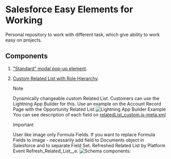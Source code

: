 # Salesforce Easy Elements for Working

Personal repository to work with different task, which give ability to work easy on projects.

## Components
1. ["Standard" modal pop-up element](https://github.com/EvgenyVorohobko/Salesforce_Components/tree/main/force-app/main/default/lwc/modal_cmp).
2. [Custom Related List with Role Hierarchy](https://github.com/EvgenyVorohobko/Salesforce_Components/tree/main/force-app/main/default/lwc/relatedList_custom).
    > [!NOTE]
    > Dynamically changeable custom Related List. Customers can use the Lightning App Builder for this. Use an example on the Account Record Page with the Opportunity Related List
    > ![Lightning App Builder Example](https://github.com/EvgenyVorohobko/Salesforce_Components/blob/main/image.png)
    > You can see description of each field on [relatedList_custom.js-meta.xml](https://github.com/EvgenyVorohobko/Salesforce_Components/blob/main/force-app/main/default/lwc/relatedList_custom/relatedList_custom.js-meta.xml)

    > [!IMPORTANT]
    > User like image only Formula Fields. If you want to replace Formula Fields to image - necessarily add field to Documents object in Salesforce and to separate Field Set.
    > Refreshed Related List by Platform Event Refresh_Related_List__e.
    >![Schema components:](https://github.com/EvgenyVorohobko/Salesforce_Components/blob/main/image-1.png)